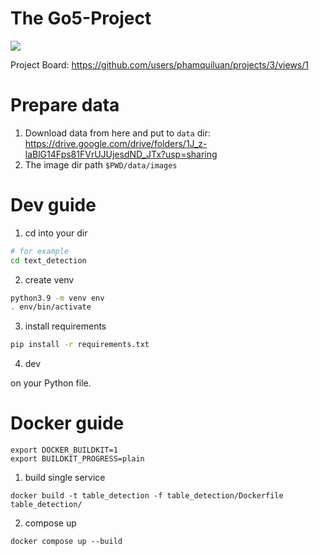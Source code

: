 # The Go5-Project

![](https://user-images.githubusercontent.com/24642166/115177933-6ca5b780-a0fa-11eb-810d-3a5daba2ef6e.gif)

Project Board: https://github.com/users/phamquiluan/projects/3/views/1


# Prepare data

1. Download data from here and put to `data` dir: https://drive.google.com/drive/folders/1J_z-laBlG14Fps81FVrUJUjesdND_JTx?usp=sharing
2. The image dir path `$PWD/data/images`


# Dev guide

1. cd into your dir
```bash
# for example
cd text_detection
```

2. create venv
```bash 
python3.9 -m venv env
. env/bin/activate
```

3. install requirements
```bash 
pip install -r requirements.txt
```

4. dev

on your Python file.



# Docker guide 

```
export DOCKER_BUILDKIT=1
export BUILDKIT_PROGRESS=plain
```

1. build single service

```
docker build -t table_detection -f table_detection/Dockerfile table_detection/
```

2. compose up

```
docker compose up --build
```

